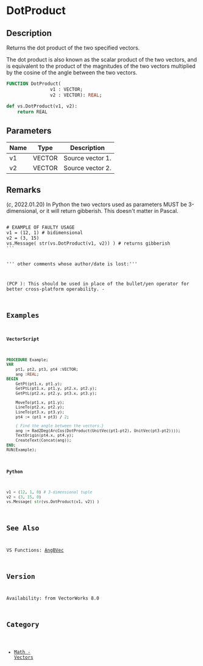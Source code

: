 # DotProduct

## Description
Returns the dot product of the two specified vectors.

The dot product is also known as the scalar product of the two vectors, and is equivalent to the product of the magnitudes of the two vectors multiplied by the cosine of the angle between the two vectors.

```pascal
FUNCTION DotProduct(
				v1 : VECTOR;
				v2 : VECTOR): REAL;
```

```python
def vs.DotProduct(v1, v2):
    return REAL
```

## Parameters
|Name|Type|Description|
|---|---|---|
|v1|VECTOR|Source vector 1.|
|v2|VECTOR|Source vector 2.|

## Remarks
(*_c_*, 2022.01.20) In Python the two vectors used as parameters MUST be 3-dimensional, or it will return gibberish. This doesn't matter in Pascal.

<code lang="py">
# EXAMPLE OF FAULTY USAGE
v1 = (12, 1) # bidimensional
v2 = (3, 15) 
vs.Message( str(vs.DotProduct(v1, v2)) ) # returns gibberish
```

''' other comments whose author/date is lost:'''

(PCP ): This should be used in place of the bullet/yen operator for better cross-platform operability. -

## Examples
#### VectorScript ####
```pascal
PROCEDURE Example;
VAR
    pt1, pt2, pt3, pt4 :VECTOR;
    ang :REAL;
BEGIN
    GetPt(pt1.x, pt1.y);
    GetPtL(pt1.x, pt1.y, pt2.x, pt2.y);
    GetPtL(pt2.x, pt2.y, pt3.x, pt3.y);

    MoveTo(pt1.x, pt1.y);
    LineTo(pt2.x, pt2.y);
    LineTo(pt3.x, pt3.y);
    pt4 := (pt1 + pt3) / 2;

    { Find the angle between the vectors.}
    ang := Rad2Deg(ArcCos(DotProduct(UnitVec(pt1-pt2), UnitVec(pt3-pt2))));
    TextOrigin(pt4.x, pt4.y);
    CreateText(Concat(ang));
END;
RUN(Example);
```
#### Python ####
```python
v1 = (12, 1, 0) # 3-dimensional tuple
v2 = (3, 15, 0) 
vs.Message( str(vs.DotProduct(v1, v2)) )
```

## See Also
VS Functions:
[AngBVec](AngBVec.md)

## Version
Availability: from VectorWorks 8.0

## Category
* [Math - Vectors](../Categories/Math%20-%20Vectors.md)
